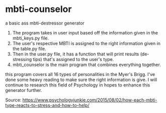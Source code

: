 # mbti-counselor
a basic ass mbti-destressor generator

1. The program takes in user input based off the information given in the mbti_keys.py file.
2. The user's respective MBTI is assigned to the right information given in the table.py file.
3. Then in the user.py file, it has a function that will print results (de-stressing tips) that's assigned to the user's type.
4. mbti_counselor is the main program that combines everything together. 

this program covers all 16 types of personalities in the Myer's Brigg. I've done some heavy reading to make sure 
the right information is give. I will continue to research this field of Psychology in hopes to enhance this generator further. 

Source: https://www.psychologyjunkie.com/2015/08/02/how-each-mbti-type-reacts-to-stress-and-how-to-help/
